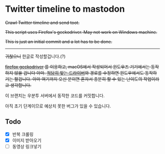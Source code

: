 # Twitter timeline to mastodon
~~Crawl Twitter timeline and send toot.~~

~~This script uses Firefox's geckodriver. May not work on Windows machine.~~

~~This is just an initial commit and a lot has to be done.~~

------

~~귀찮으니~~ 한글로 작성할겁니다.(?)

~~[firefox geckodriver](https://github.com/mozilla/geckodriver) 를 이용하고, macOS에서 작성되어서 윈도우즈 기기에서는 동작하지 않을 겁니다 아마. [적당히 맞는 드라이버](https://github.com/mozilla/geckodriver/releases)와 경로를 수정하면 윈도우에서도 동작하기는 할겁니다. 아마 여기까지 오신 분이면 혼자서 충분히 할 수 있는 난이도의 작업이라고 생각합니다.~~

이 브랜치는 우분투 서버에서 동작한 코드를 커밋합니다.

아직 초기 단계이므로 예상치 못한 버그가 있을 수 있습니다.

## Todo

- [x] 반복 크롤링
- [x] 이미지 받아오기
- [ ] 동영상 링크넣기
